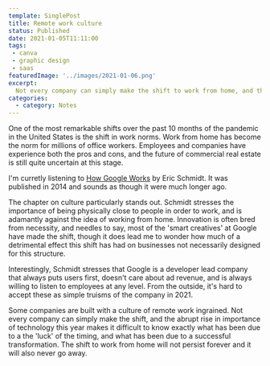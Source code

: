 ```yaml
---
template: SinglePost
title: Remote work culture
status: Published
date: 2021-01-05T11:11:00
tags:
 - canva
 - graphic design   
 - saas    
featuredImage: '../images/2021-01-06.png'
excerpt:
  Not every company can simply make the shift to work from home, and the abrupt rise in importance of technology this year makes it difficult to know exactly what has been due to a the 'luck' of the timing, and what has been due to a successful transformation. The shift to work from home will not persist forever and it will also never go away.
categories:
  - category: Notes
---
```

One of the most remarkable shifts over the past 10 months of the pandemic in the United States is the shift in work norms. Work from home has become the norm for millions of office workers. Employees and companies have experience both the pros and cons, and the future of commercial real estate is still quite uncertain at this stage.

I'm curretly listening to [How Google Works](https://www.alibris.com/How-Google-Works-Eric-Schmidt-III/book/27022025) by Eric Schmidt. It was published in 2014 and sounds as though it were much longer ago.

The chapter on culture particularly stands out. Schmidt stresses the importance of being physically close to people in order to work, and is adamantly against the idea of working from home. Innovation is often bred from necessity, and needles to say, most of the 'smart creatives' at Google have made the shift, though it does lead me to wonder how much of a detrimental effect this shift has had on businesses not necessarily designed for this structure.

Interestingly, Schmidt stresses that Google is a developer lead company that always puts users first, doesn't care about ad revenue, and is always willing to listen to employees at any level. From the outside, it's hard to accept these as simple truisms of the company in 2021.

Some companies are built with a culture of remote work ingrained. Not every company can simply make the shift, and the abrupt rise in importance of technology this year makes it difficult to know exactly what has been due to a the 'luck' of the timing, and what has been due to a successful transformation. The shift to work from home will not persist forever and it will also never go away.
